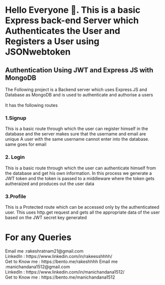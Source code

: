 <h1>Hello Everyone 👋. This is a basic Express back-end Server which Authenticates the User and Registers a User using JSONwebtoken</h1>
<h2>Authentication Using JWT and Express JS with MongoDB </h2>
The Following project is a  Backend server which uses Express.JS and Database as MongoDB and is used to authenticate and authorise a users
<br/><br/>It has the following routes
<h3>1.Signup</h3>
This is a basic route through which the user can register himself in the database and the server makes sure that the username and email are unique 
A user with the same username cannot enter into the database. same goes for email
<br/>
<h3>2. Login</h3> 
This is a basic route through which the user can authenticate himself from the database and get his own information. In this process we generate a JWT token
and the token is passed to a middleware where the token gets autheraized and produces out the user data
<br/>
<h3>3.Profile</h3>
This is a Protected route which can be accessed only by the authenticateed user. This uses http.get request and gets all the appropriate data of the user based 
on the JWT secret key generated 

<h1>For any Queries </h1>
Email me :rakeshratnam21@gmail.com
<br/>
LinkedIn : https://www.linkedin.com/in/rakeesshhhh/ 
<br/>
Get to Know me : https://bento.me/rakeshhhh
Email me :manichandana1512@gmail.com
<br/>
LinkedIn : https://www.linkedin.com/in/manichandana1512/
<br/>
Get to Know me : https://bento.me/manichandana1512
